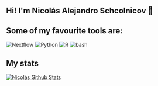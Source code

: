 ## Hi! I'm Nicolás Alejandro Schcolnicov 👋

## Some of my favourite tools are:
![Nextflow](https://api.iconify.design/file-icons:nextflow.svg?color=%2327ae60&width=30&height=30)
![Python](https://api.iconify.design/logos:python.svg?width=30&height=30)
![R](https://api.iconify.design/logos:r-lang.svg?width=30&height=30')
![bash](https://api.iconify.design/logos:bash-icon.svg?width=30&height=30)

## My stats
[![Nicolás Github Stats](https://github-readme-stats.vercel.app/api?username=nschcolnicov&count_private=true&show_icons=true&theme=vue)](https://github.com/nschcolnicov/github-readme-stats)
